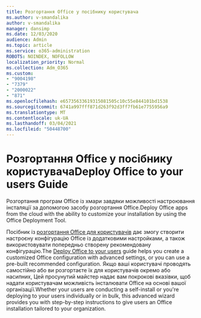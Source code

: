 ```yaml
---
title: Розгортання Office у посібнику користувача
ms.author: v-smandalika
author: v-smandalika
manager: dansimp
ms.date: 12/03/2020
audience: Admin
ms.topic: article
ms.service: o365-administration
ROBOTS: NOINDEX, NOFOLLOW
localization_priority: Normal
ms.collection: Adm_O365
ms.custom:
- "9004198"
- "7379"
- "2000022"
- "871"
ms.openlocfilehash: e65735633619315081505c10c55e844101bd1538
ms.sourcegitcommit: 6741a997fff871d263f92d3ff7fb61e7755956a9
ms.translationtype: MT
ms.contentlocale: uk-UA
ms.lasthandoff: 03/04/2021
ms.locfileid: "50448700"
---
```

# <a name="deploy-office-to-your-users-guide"></a><span data-ttu-id="44f73-102">Розгортання Office у посібнику користувача</span><span class="sxs-lookup"><span data-stu-id="44f73-102">Deploy Office to your users Guide</span></span>

<span data-ttu-id="44f73-103">Розгортання програм Office із хмари завдяки можливості настроювання інсталяції за допомогою засобу розгортання Office.</span><span class="sxs-lookup"><span data-stu-id="44f73-103">Deploy Office apps from the cloud with the ability to customize your installation by using the Office Deployment Tool.</span></span>

<span data-ttu-id="44f73-104">Посібник із [розгортання Office для користувачів](https://go.microsoft.com/fwlink/?linkid=2146451) дає змогу створити настроєну конфігурацію Office із додатковими настройками, а також використовувати попередньо створену рекомендовану конфігурацію.</span><span class="sxs-lookup"><span data-stu-id="44f73-104">The [Deploy Office to your users](https://go.microsoft.com/fwlink/?linkid=2146451) guide helps you create a customized Office configuration with advanced settings, or you can use a pre-built recommended configuration.</span></span> <span data-ttu-id="44f73-105">Якщо ваші користувачі проводять самостійно або ви розгортаєте їх для користувачів окремо або насипних, Цей просунутий майстер надає вам покрокові вказівки, щоб надати користувачам можливість інсталювати Office на основі вашої організації.</span><span class="sxs-lookup"><span data-stu-id="44f73-105">Whether your users are conducting a self-install or you're deploying to your users individually or in bulk, this advanced wizard provides you with step-by-step instructions to give users an Office installation tailored to your organization.</span></span>